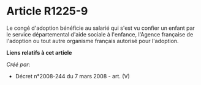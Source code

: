 # Article R1225-9

Le congé d'adoption bénéficie au salarié qui s'est vu confier un enfant par le service départemental d'aide sociale à
l'enfance, l'Agence française de l'adoption ou tout autre organisme français autorisé pour l'adoption.

**Liens relatifs à cet article**

_Créé par_:

  - Décret n°2008-244 du 7 mars 2008 - art. (V)
